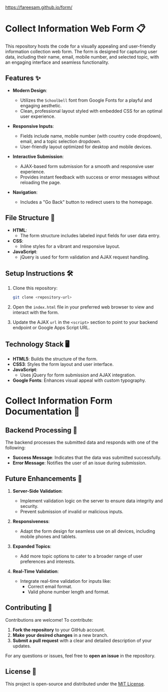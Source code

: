 https://fareesam.github.io/form/

# Collect Information Web Form 📋

This repository hosts the code for a visually appealing and user-friendly information collection web form. The form is designed for capturing user data, including their name, email, mobile number, and selected topic, with an engaging interface and seamless functionality.

## Features ✨

- **Modern Design**:
  - Utilizes the `Schoolbell` font from Google Fonts for a playful and engaging aesthetic.
  - Clean, professional layout styled with embedded CSS for an optimal user experience.

- **Responsive Inputs**:
  - Fields include name, mobile number (with country code dropdown), email, and a topic selection dropdown.
  - User-friendly layout optimized for desktop and mobile devices.

- **Interactive Submission**:
  - AJAX-based form submission for a smooth and responsive user experience.
  - Provides instant feedback with success or error messages without reloading the page.

- **Navigation**:
  - Includes a "Go Back" button to redirect users to the homepage.

## File Structure 📂

- **HTML**:
  - The form structure includes labeled input fields for user data entry.
- **CSS**:
  - Inline styles for a vibrant and responsive layout.
- **JavaScript**:
  - jQuery is used for form validation and AJAX request handling.

## Setup Instructions 🛠️

1. Clone this repository:
   ```bash
   git clone <repository-url>
2. Open the `index.html` file in your preferred web browser to view and interact with the form.

3. Update the AJAX `url` in the `<script>` section to point to your backend endpoint or Google Apps Script URL.

## Technology Stack 🖥️

- **HTML5**: Builds the structure of the form.
- **CSS3**: Styles the form layout and user interface.
- **JavaScript**:
  - Uses jQuery for form submission and AJAX integration.
- **Google Fonts**: Enhances visual appeal with custom typography.

# Collect Information Form Documentation 📑

## Backend Processing 🔄
The backend processes the submitted data and responds with one of the following:
- **Success Message**: Indicates that the data was submitted successfully.
- **Error Message**: Notifies the user of an issue during submission.

## Future Enhancements 🚀
1. **Server-Side Validation**:
   - Implement validation logic on the server to ensure data integrity and security.
   - Prevent submission of invalid or malicious inputs.

2. **Responsiveness**:
   - Adapt the form design for seamless use on all devices, including mobile phones and tablets.

3. **Expanded Topics**:
   - Add more topic options to cater to a broader range of user preferences and interests.

4. **Real-Time Validation**:
   - Integrate real-time validation for inputs like:
     - Correct email format.
     - Valid phone number length and format.

## Contributing 🤝

Contributions are welcome! To contribute:

1. **Fork the repository** to your GitHub account.
2. **Make your desired changes** in a new branch.
3. **Submit a pull request** with a clear and detailed description of your updates.

For any questions or issues, feel free to **open an issue** in the repository.

## License 📜
This project is open-source and distributed under the [MIT License](LICENSE).
